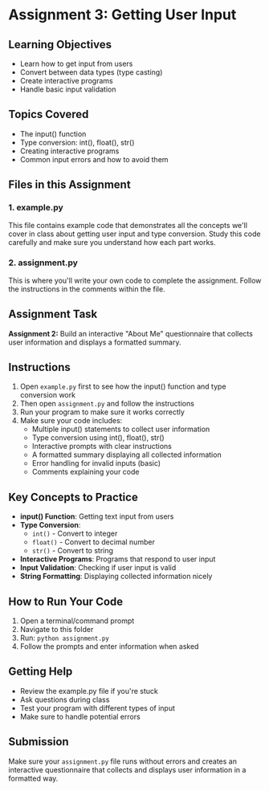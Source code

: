 # Assignment 3: Getting User Input

## Learning Objectives
- Learn how to get input from users
- Convert between data types (type casting)
- Create interactive programs
- Handle basic input validation

## Topics Covered
- The input() function
- Type conversion: int(), float(), str()
- Creating interactive programs
- Common input errors and how to avoid them

## Files in this Assignment

### 1. example.py
This file contains example code that demonstrates all the concepts we'll cover in class about getting user input and type conversion. Study this code carefully and make sure you understand how each part works.

### 2. assignment.py
This is where you'll write your own code to complete the assignment. Follow the instructions in the comments within the file.

## Assignment Task
**Assignment 2:** Build an interactive "About Me" questionnaire that collects user information and displays a formatted summary.

## Instructions
1. Open `example.py` first to see how the input() function and type conversion work
2. Then open `assignment.py` and follow the instructions
3. Run your program to make sure it works correctly
4. Make sure your code includes:
   - Multiple input() statements to collect user information
   - Type conversion using int(), float(), str()
   - Interactive prompts with clear instructions
   - A formatted summary displaying all collected information
   - Error handling for invalid inputs (basic)
   - Comments explaining your code

## Key Concepts to Practice
- **input() Function**: Getting text input from users
- **Type Conversion**:
  - `int()` - Convert to integer
  - `float()` - Convert to decimal number
  - `str()` - Convert to string
- **Interactive Programs**: Programs that respond to user input
- **Input Validation**: Checking if user input is valid
- **String Formatting**: Displaying collected information nicely

## How to Run Your Code
1. Open a terminal/command prompt
2. Navigate to this folder
3. Run: `python assignment.py`
4. Follow the prompts and enter information when asked

## Getting Help
- Review the example.py file if you're stuck
- Ask questions during class
- Test your program with different types of input
- Make sure to handle potential errors

## Submission
Make sure your `assignment.py` file runs without errors and creates an interactive questionnaire that collects and displays user information in a formatted way.

